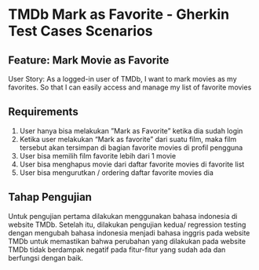 # TMDb Mark as Favorite - Gherkin Test Cases Scenarios 
## Feature: Mark Movie as Favorite 
User Story: As a logged-in user of TMDb, I want to mark movies as my favorites. So   that I can easily access and manage my list of favorite movies

## Requirements
1. User hanya bisa melakukan ”Mark as Favorite” ketika dia sudah login
2. Ketika user melakukan “Mark as favorite” dari suatu film, maka film tersebut akan tersimpan di bagian favorite movies di profil pengguna
3. User bisa memilih film favorite lebih dari 1 movie 
4. User bisa menghapus movie dari daftar favorite movies di favorite list
5. User bisa mengurutkan / ordering daftar favorite movies dia

## Tahap Pengujian
Untuk pengujian pertama dilakukan menggunakan bahasa indonesia di website TMDb. Setelah itu, dilakukan pengujian kedua/ regression testing dengan mengubah bahasa indonesia menjadi bahasa inggris pada website TMDb untuk memastikan bahwa perubahan yang dilakukan pada website TMDb tidak berdampak negatif pada fitur-fitur yang sudah ada dan berfungsi dengan baik.
